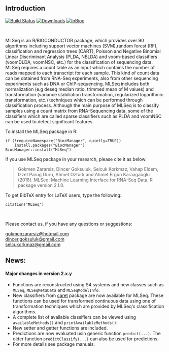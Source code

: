 ## Introduction
[![Build Status](http://bioconductor.org/shields/build/release/bioc/MLSeq.svg)](http://bioconductor.org/checkResults/devel/bioc-LATEST/MLSeq/)
[![Downloads](http://bioconductor.org/shields/downloads/MLSeq.svg)](http://bioconductor.org/packages/stats/bioc/MLSeq/)
[![InBioc](http://bioconductor.org/shields/years-in-bioc/MLSeq.svg)](http://bioconductor.org/packages/devel/bioc/html/MLSeq.html#since)

<br>

MLSeq is an R/BIOCONDUCTOR package, which provides over 90 algorithms including support vector machines (SVM),random forest (RF), classification and regression trees (CART), Poisson and Negative Binomial Linear Discriminant Analysis (PLDA, NBLDA) and voom-based classifiers (voomDLDA, voomNSC, etc.) for the classification of sequencing data. MLSeq requires a count table as an input which contains the number of reads mapped to each transcript for each sample. This kind of count data can be obtained from RNA-Seq experiments, also from other sequencing experiments such as DNA or ChIP-sequencing. MLSeq includes both normalization (e.g deseq median ratio, trimmed mean of M values) and transformation (variance stabiliation transformation, regularized logarithmic transformation, etc.) techniques which can be performed through classification process. Although the main purpose of MLSeq is to classify samples using a count matrix from RNA-Sequencing data, some of the classifiers which are called sparse classifiers such as PLDA and voomNSC can be used to detect significant features. 

To install the MLSeq package in R:

```{r, eval = FALSE, message=FALSE, warning=FALSE}
if (!requireNamespace("BiocManager", quietly=TRUE))
    install.packages("BiocManager")
BiocManager::install("MLSeq")
```

If you use MLSeq package in your research, please cite it as below:

> Gokmen Zararsiz, Dincer Goksuluk, Selcuk Korkmaz, Vahap Eldem, Izzet Parug Duru, Ahmet Ozturk and Ahmet Ergun Karaagaoglu (2018). MLSeq: Machine Learning Interface for RNA-Seq Data. R package version 2.1.0.


To get BibTeX entry for LaTeX users, type the following:

```{r, eval = FALSE}
citation("MLSeq")
```

<br>

Please contact us, if you have any questions or suggestions:

  gokmenzararsiz@hotmail.com <br>
  dincer.goksuluk@gmail.com <br>
  selcukorkmaz@gmail.com

## News:

#### Major changes in version 2.x.y

* Functions are reconstructed using S4 systems and new classes such as `MLSeq`, `MLSeqMetaData` and `MLSeqModelInfo`.
* New classifiers from [caret](https://cran.r-project.org/web/packages/caret/index.html) package are now available for MLSeq. These functions can be used for transformed continuous data using one of transformation techniques which are provided by MLSeq's classification algorithms.
* A complete list of available classifiers can be viewed using `availableMethods()` and `printAvailableMethods()`.
* New setter and getter functions are included.
* Predictions are now evaluated usin generic function `predict(...)`. The older function `predictClassify(...)` can also be used for predictions.
* For more details see package manuals.
